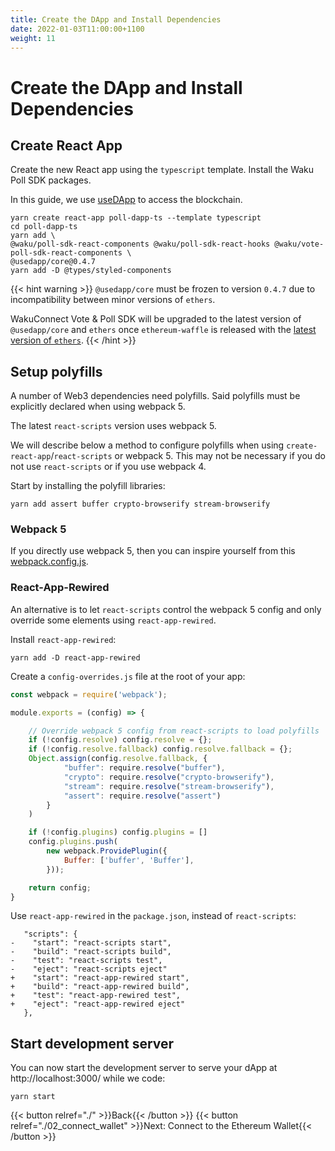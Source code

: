 ```yaml
---
title: Create the DApp and Install Dependencies
date: 2022-01-03T11:00:00+1100
weight: 11
---
```


# Create the DApp and Install Dependencies

## Create React App

Create the new React app using the `typescript` template.
Install the Waku Poll SDK packages.

In this guide, we use [useDApp](https://usedapp.io/) to access the blockchain.


```shell
yarn create react-app poll-dapp-ts --template typescript
cd poll-dapp-ts
yarn add \
@waku/poll-sdk-react-components @waku/poll-sdk-react-hooks @waku/vote-poll-sdk-react-components \
@usedapp/core@0.4.7
yarn add -D @types/styled-components
```

{{< hint warning >}}
`@usedapp/core` must be frozen to version `0.4.7` due to incompatibility between minor versions of `ethers`.

WakuConnect Vote & Poll SDK will be upgraded to the latest version of `@usedapp/core` and `ethers` once `ethereum-waffle`
is released with the [latest version of `ethers`](https://github.com/EthWorks/Waffle/pull/603).
{{< /hint >}}

## Setup polyfills

A number of Web3 dependencies need polyfills.
Said polyfills must be explicitly declared when using webpack 5.

The latest `react-scripts` version uses webpack 5.

We will describe below a method to configure polyfills when using `create-react-app`/`react-scripts` or webpack 5.
This may not be necessary if you do not use `react-scripts` or if you use webpack 4.

Start by installing the polyfill libraries:

```shell
yarn add assert buffer crypto-browserify stream-browserify
```

### Webpack 5

If you directly use webpack 5,
then you can inspire yourself from this [webpack.config.js](https://github.com/status-im/wakuconnect-vote-poll-sdk/blob/main/examples/mainnet-poll/webpack.config.js).

### React-App-Rewired

An alternative is to let `react-scripts` control the webpack 5 config and only override some elements using `react-app-rewired`.

Install `react-app-rewired`:

```shell
yarn add -D react-app-rewired
```

Create a `config-overrides.js` file at the root of your app:

```js
const webpack = require('webpack');

module.exports = (config) => {

    // Override webpack 5 config from react-scripts to load polyfills
    if (!config.resolve) config.resolve = {};
    if (!config.resolve.fallback) config.resolve.fallback = {};
    Object.assign(config.resolve.fallback, {
            "buffer": require.resolve("buffer"),
            "crypto": require.resolve("crypto-browserify"),
            "stream": require.resolve("stream-browserify"),
            "assert": require.resolve("assert")
        }
    )

    if (!config.plugins) config.plugins = []
    config.plugins.push(
        new webpack.ProvidePlugin({
            Buffer: ['buffer', 'Buffer'],
        }));

    return config;
}
```

Use `react-app-rewired` in the `package.json`, instead of `react-scripts`:

```
   "scripts": {
-    "start": "react-scripts start",
-    "build": "react-scripts build",
-    "test": "react-scripts test",
-    "eject": "react-scripts eject"
+    "start": "react-app-rewired start",
+    "build": "react-app-rewired build",
+    "test": "react-app-rewired test",
+    "eject": "react-app-rewired eject"
   },
```

## Start development server

You can now start the development server to serve your dApp at http://localhost:3000/ while we code:

```shell
yarn start
```

{{< button relref="./"  >}}Back{{< /button >}}
{{< button relref="./02_connect_wallet"  >}}Next: Connect to the Ethereum Wallet{{< /button >}}
